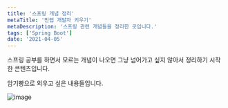 ```yaml
---
title: '스프링 개념 정리'
metaTitle: '만렙 개발자 키우기'
metaDescription: '스프링 관련 개념들을 정리한 곳입니다.'
tags: ['Spring Boot']
date: '2021-04-05'
---
```


스프링 공부를 하면서 모르는 개념이 나오면 그냥 넘어가고 싶지 않아서 정리하기 시작한 콘텐츠입니다.

암기빵으로 외우고 싶은 내용들입니다.

![image](https://user-images.githubusercontent.com/51476083/113573278-c9ae6180-9654-11eb-994c-d7905202e689.png)
